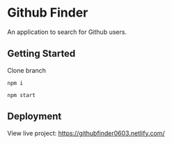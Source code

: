# Github Finder

An application to search for Github users. 

## Getting Started

Clone branch

`npm i`

`npm start`

## Deployment

View live project: https://githubfinder0603.netlify.com/



